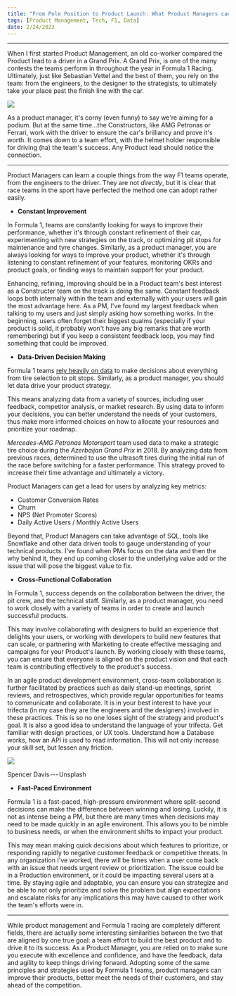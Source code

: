```yaml
---
title: "From Pole Position to Product Launch: What Product Managers can learn from Formula 1"
tags: [Product Management, Tech, F1, Data]
date: 2/24/2023
---
```

* * * * *

When I first started Product Management, an old co-worker compared the Product lead to a driver in a Grand Prix. A Grand Prix, is one of the many contests the teams perform in throughout the year in Formula 1 Racing. Ultimately, just like Sebastian Vettel and the best of them, you rely on the team: from the engineers, to the designer to the strategists, to ultimately take your place past the finish line with the car. 
<!--more-->
![](https://cdn-images-1.medium.com/max/1600/1*CjUCSrlpoABbwSmLKRJg3g.jpeg)

As a product manager, it's corny (even funny) to say we're aiming for a podium. But at the same time...the Constructors, like AMG Petronas or Ferrari, work with the driver to ensure the car's brilliancy and prove it's worth. It comes down to a team effort, with the helmet holder responsible for driving (ha) the team's success. Any Product lead should notice the connection.

* * * * *

Product Managers can learn a couple things from the way F1 teams operate, from the engineers to the driver. They are not *directly*, but it is clear that race teams in the sport have perfected the method one can adopt rather easily.

-   **Constant Improvement**

In Formula 1, teams are constantly looking for ways to improve their performance, whether it's through constant refinement of their car, experimenting with new strategies on the track, or optimizing pit stops for maintenance and tyre changes. Similarly, as a product manager, you are always looking for ways to improve your product, whether it's through listening to constant refinement of your features, monitoring OKRs and product goals, or finding ways to maintain support for your product.

Enhancing, refining, improving should be in a Product team's best interest as a Constructer team on the track is doing the same. Constant feedback loops both internally within the team and externally with your users will gain the most advantage here. As a PM, I've found my largest feedback when talking to my users and just simply asking how something works. In the beginning, users often forget their biggest qualms (especially if your product is solid, it probably won't have any big remarks that are worth remembering) but if you keep a consistent feedback loop, you may find something that could be improved.

-   **Data-Driven Decision Making**

Formula 1 teams [rely heavily on data](https://aws.amazon.com/f1/AWS-F1-Insights/) to make decisions about everything from tire selection to pit stops. Similarly, as a product manager, you should let data drive your product strategy.

This means analyzing data from a variety of sources, including user feedback, competitor analysis, or market research. By using data to inform your decisions, you can better understand the needs of your customers, thus make more informed choices on how to allocate your resources and prioritize your roadmap.

*Mercedes-AMG Petronas Motorsport* team used data to make a strategic tire choice during the *Azerbaijan Grand Prix* in 2018. By analyzing data from previous races, determined to use the ultrasoft tires during the initial run of the race before switching for a faster performance. This strategy proved to increase their time advantage and ultimately a victory.

Product Managers can get a lead for users by analyzing key metrics:

-   Customer Conversion Rates
-   Churn
-   NPS (Net Promoter Scores)
-   Daily Active Users / Monthly Active Users 

Beyond that, Product Managers can take advantage of SQL, tools like Snowflake and other data driven tools to gauge understanding of your technical products. I've found when PMs focus on the data and then the why behind it, they end up coming closer to the underlying value add or the issue that will pose the biggest value to fix.

-   **Cross-Functional Collaboration**

In Formula 1, success depends on the collaboration between the driver, the pit crew, and the technical staff. Similarly, as a product manager, you need to work closely with a variety of teams in order to create and launch successful products.

This may involve collaborating with designers to build an experience that delights your users, or working with developers to build new features that can scale, or partnering with Marketing to create effective messaging and campaigns for your Product's launch. By working closely with these teams, you can ensure that everyone is aligned on the product vision and that each team is contributing effectively to the product's success.

In an agile product development environment, cross-team collaboration is further facilitated by practices such as daily stand-up meetings, sprint reviews, and retrospectives, which provide regular opportunities for teams to communicate and collaborate. It is in your best interest to have your trifecta (in my case they are the engineers and the designers) involved in these practices. This is so no one loses sight of the strategy and product's goal. It is also a good idea to understand the language of your trifecta. Get familiar with design practices, or UX tools. Understand how a Database works, how an API is used to read information. This will not only increase your skill set, but lessen any friction. 

![](https://cdn-images-1.medium.com/max/1600/1*ZTiZ1UjjX2ewGbKnRHIPSg.jpeg)

Spencer Davis --- Unsplash

-   **Fast-Paced Environment**

Formula 1 is a fast-paced, high-pressure environment where split-second decisions can make the difference between winning and losing. Luckily, it is not as intense being a PM, but there are many times when decisions may need to be made quickly in an agile environent. This allows you to be nimble to business needs, or when the environment shifts to impact your product.

This may mean making quick decisions about which features to prioritize, or responding rapidly to negative customer feedback or competitive threats. In any organization I've worked, there will be times when a user come back with an issue that needs urgent review or prioritization. The issue could be in a Production environment, or it could be impacting several users at a time. By staying agile and adaptable, you can ensure you can strategize and be able to not only prioritize and solve the problem but align expectations and escalate risks for any implications this may have caused to other work the team's efforts were in.

* * * * *

While product management and Formula 1 racing are completely different fields, there are actually some interesting similarities between the two that are aligned by one true goal: a team effort to build the best product and to drive it to its success. As a Product Manager, you are relied on to make sure you execute with excellence and confidence, and have the feedback, data and agility to keep things driving forward. Adopting some of the same principles and strategies used by Formula 1 teams, product managers can improve their products, better meet the needs of their customers, and stay ahead of the competition.